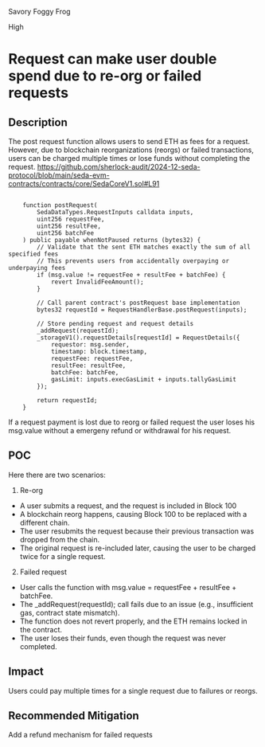 Savory Foggy Frog

High

# Request can make user double spend due to re-org or failed requests

## Description
The post request function allows users to send ETH as fees for a request. However, due to blockchain reorganizations (reorgs) or failed transactions, users can be charged multiple times or lose funds without completing the request.
https://github.com/sherlock-audit/2024-12-seda-protocol/blob/main/seda-evm-contracts/contracts/core/SedaCoreV1.sol#L91
```solidity

    function postRequest(
        SedaDataTypes.RequestInputs calldata inputs,
        uint256 requestFee,
        uint256 resultFee,
        uint256 batchFee
    ) public payable whenNotPaused returns (bytes32) {
        // Validate that the sent ETH matches exactly the sum of all specified fees
        // This prevents users from accidentally overpaying or underpaying fees
        if (msg.value != requestFee + resultFee + batchFee) {
            revert InvalidFeeAmount();
        }

        // Call parent contract's postRequest base implementation
        bytes32 requestId = RequestHandlerBase.postRequest(inputs);

        // Store pending request and request details
        _addRequest(requestId);
        _storageV1().requestDetails[requestId] = RequestDetails({
            requestor: msg.sender,
            timestamp: block.timestamp,
            requestFee: requestFee,
            resultFee: resultFee,
            batchFee: batchFee,
            gasLimit: inputs.execGasLimit + inputs.tallyGasLimit
        });

        return requestId;
    }
```
If a request payment is lost due to reorg or failed request the user loses his msg.value without a emergeny refund or withdrawal for his request.

## POC
Here there are two scenarios:
1. Re-org
- A user submits a request, and the request is included in Block 100
- A blockchain reorg happens, causing Block 100 to be replaced with a different chain.
- The user resubmits the request because their previous transaction was dropped from the chain.
- The original request is re-included later, causing the user to be charged twice for a single request.
2. Failed request 
- User calls the function with msg.value = requestFee + resultFee + batchFee.
- The _addRequest(requestId); call fails due to an issue (e.g., insufficient gas, contract state mismatch).
- The function does not revert properly, and the ETH remains locked in the contract.
- The user loses their funds, even though the request was never completed. 

## Impact
Users could pay multiple times for a single request due to failures or reorgs.
## Recommended Mitigation
Add a refund mechanism for failed requests